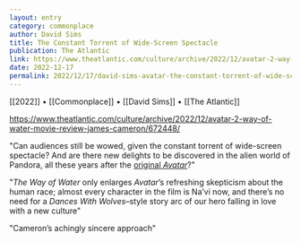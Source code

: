 ```yaml
---
layout: entry
category: commonplace
author: David Sims
title: The Constant Torrent of Wide-Screen Spectacle
publication: The Atlantic
link: https://www.theatlantic.com/culture/archive/2022/12/avatar-2-way-of-water-movie-review-james-cameron/672448/
date: 2022-12-17
permalink: 2022/12/17/david-sims-avatar-the-constant-torrent-of-wide-screen-spectacle
---
```


[[2022]] • [[Commonplace]] • [[David Sims]] • [[The Atlantic]]

https://www.theatlantic.com/culture/archive/2022/12/avatar-2-way-of-water-movie-review-james-cameron/672448/

"Can audiences still be wowed, given the constant torrent of wide-screen spectacle? And are there new delights to be discovered in the alien world of Pandora, all these years after the [original *Avatar*](https://www.theatlantic.com/culture/archive/2022/09/avatar-2-movie-james-cameron/671578/)?"

"*The Way of Water* only enlarges *Avatar*’s refreshing skepticism about the human race; almost every character in the film is Na’vi now, and there’s no need for a *Dances With Wolves*–style story arc of our hero falling in love with a new culture"

"Cameron’s achingly sincere approach"
